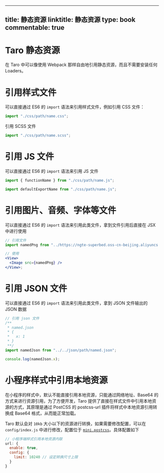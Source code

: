
---
title: 静态资源
linktitle: 静态资源
type: book
commentable: true
---

# Taro 静态资源

在 Taro 中可以像使用 Webpack 那样自由地引用静态资源，而且不需要安装任何 Loaders。

# 引用样式文件

可以直接通过 ES6 的 `import` 语法来引用样式文件，例如引用 CSS 文件：

```jsx
import "./css/path/name.css";
```

引用 SCSS 文件

```jsx
import "./css/path/name.scss";
```

# 引用 JS 文件

可以直接通过 ES6 的 `import` 语法来引用 JS 文件

```jsx
import { functionName } from "./css/path/name.js";

import defaultExportName from "./css/path/name.js";
```

# 引用图片、音频、字体等文件

可以直接通过 ES6 的 `import` 语法来引用此类文件，拿到文件引用后直接在 JSX 中进行使用

```jsx
// 引用文件
import namedPng from "../https://ngte-superbed.oss-cn-beijing.aliyuncs.com/book/Andrew-Ng-DeepLearning-AI/path/named.png";

// 使用
<View>
  <Image src={namedPng} />
</View>;
```

# 引用 JSON 文件

可以直接通过 ES6 的 `import` 语法来引用此类文件，拿到 JSON 文件输出的 JSON 数据

```jsx
// 引用 json 文件
/**
 * named.json
 * {
 *   x: 1
 * }
 **/
import namedJson from "../../json/path/named.json";

console.log(namedJson.x);
```

# 小程序样式中引用本地资源

在小程序的样式中，默认不能直接引用本地资源，只能通过网络地址、Base64 的方式来进行资源引用，为了方便开发，Taro 提供了直接在样式文件中引用本地资源的方式，其原理是通过 PostCSS 的 postcss-url 插件将样式中本地资源引用转换成 Base64 格式，从而能正常加载。

Taro 默认会对 `10kb` 大小以下的资源进行转换，如果需要修改配置，可以在 `config/index.js` 中进行修改，配置位于 [`mini.postcss`](https://taro-docs.jd.com/taro/docs/config-detail.html#minipostcss)。具体配置如下

```javascript
// 小程序端样式引用本地资源内联
url: {
  enable: true,
  config: {
    limit: 10240 // 设定转换尺寸上限
  }
}
```

    
